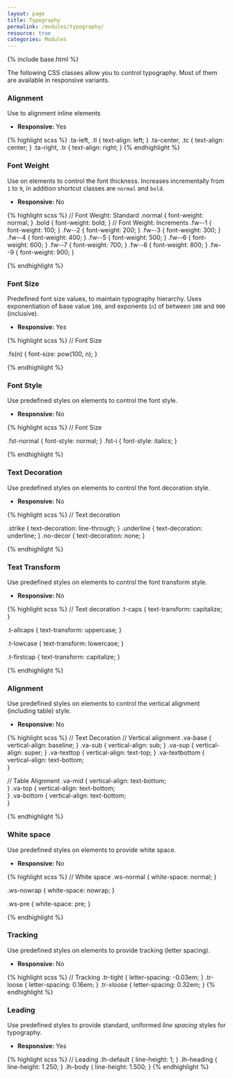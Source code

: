 ```yaml
---
layout: page
title: Typography
permalink: /modules/typography/
resource: true
categories: Modules
---
```

{% include base.html %}


The following CSS classes allow you to control typography. Most of them are available in responsive variants.

### Alignment
Use to alignment inline elements

- **Responsive:** Yes

{% highlight scss %}
.ta-left,
.tl {
  text-align: left;
}
.ta-center,
.tc {
  text-align: center;
}
.ta-right,
.tr {
  text-align: right;
}
{% endhighlight %}

###  Font Weight
Use on elements to control the font thickness. Increases incrementally from `1` to `9`, in addition shortcut classes are `normal` and `bold`.

- **Responsive:** No

{% highlight scss %}
// Font Weight: Standard
.normal {
  font-weight: normal;
}
.bold {
  font-weight: bold;
}
// Font Weight: Increments
.fw--1 { font-weight: 100; }
.fw--2 { font-weight: 200; }
.fw--3 { font-weight: 300; }
.fw--4 { font-weight: 400; }
.fw--5 { font-weight: 500; }
.fw--6 { font-weight: 600; }
.fw--7 { font-weight: 700; }
.fw--8 { font-weight: 800; }
.fw--9 { font-weight: 900; }

{% endhighlight %}

###  Font Size
Predefined font size values, to maintain typography hierarchy. Uses exponentiation of base value `100`, and exponents (`n`) of between `100` and `900` (inclusive).

- **Responsive:** Yes

{% highlight scss %}
// Font Size

.fs(n) {
  font-size: pow(100, n);
}

{% endhighlight %}

###  Font Style
Use predefined styles on elements to control the font style.

- **Responsive:** No

{% highlight scss %}
// Font Size

.fst-normal {
  font-style: normal;
}
.fst-i {
  font-style: italics;
}

{% endhighlight %}

###  Text Decoration
Use predefined styles on elements to control the font decoration style.

- **Responsive:** No

{% highlight scss %}
// Text decoration

.strike {
  text-decoration: line-through;
}
.underline {
  text-decoration: underline;
}
.no-decor {
  text-decoration: none;
}

{% endhighlight %}

###  Text Transform
Use predefined styles on elements to control the font transform style.

- **Responsive:** No

{% highlight scss %}
// Text decoration
.t-caps {
  text-transform: capitalize;
}

.t-allcaps  {
  text-transform: uppercase;
}

.t-lowcase  {
  text-transform: lowercase;
}

.t-firstcap {
  text-transform: capitalize;
}

{% endhighlight %}

###  Alignment
Use predefined styles on elements to control the vertical alignment (including table) style.

- **Responsive:** No


{% highlight scss %}
// Text Decoration
// Vertical alignment
.va-base {
  vertical-align: baseline;
}
.va-sub {
  vertical-align: sub;
}
.va-sup {
  vertical-align: super;
}
.va-texttop {
  vertical-align: text-top;
}
.va-textbottom {
  vertical-align: text-bottom;  
}

// Table Alignment
.va-mid {
  vertical-align: text-bottom;  
}
.va-top {
  vertical-align: text-bottom;  
}
.va-bottom {
  vertical-align: text-bottom;  
}

{% endhighlight %}

###  White space
Use predefined styles on elements to provide white space.

- **Responsive:** No

{% highlight scss %}
// White space
.ws-normal {
  white-space: normal;
}

.ws-nowrap  {
  white-space: nowrap;
}

.ws-pre  {
  white-space: pre;
}

{% endhighlight %}

###  Tracking
Use predefined styles on elements to provide tracking (letter spacing).

-  **Responsive:** No

{% highlight scss %}
// Tracking
.tr-tight  {
  letter-spacing: -0.03em;
}
.tr-loose  {
  letter-spacing: 0.16em;
}
.tr-xloose {
  letter-spacing: 0.32em;
}
{% endhighlight %}

###  Leading
Use predefined styles to provide standard, uniformed _line spacing_ styles for typography.

-  **Responsive:** Yes

{% highlight scss %}
// Leading
.lh-default {
  line-height: 1;
}
.lh-heading {
  line-height: 1.250;
}
.lh-body  {
  line-height: 1.500;
}
{% endhighlight %}
